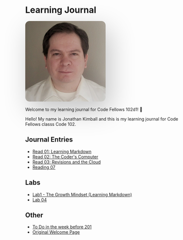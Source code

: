 # Learning Journal

<style>
    img {
        box-shadow: 1em 2em 6em 0em rgba(0, 0, 0, 0.23);
        border-radius:  1em;
    }
</Style>

![Me](images/IMG_20140428_181836_447_cropped.png)

Welcome to my learning journal for Code Fellows 102d1! :notebook:

Hello! My name is Jonathan Kimball and this is my learning journal for Code Fellows classs Code 102.

## Journal Entries

- [Read 01: Learning Markdown](read01)
- [Read 02: The Coder's Computer](read02-editor-and-cli)
- [Read 03: Revisions and the Cloud](read03-git)
- [Reading 07](Read7)

## Labs

- [Lab1 - The Growth Mindset (Learning Markdown)](Lab1)
- [Lab 04](Lab4)

## Other

- [To Do in the week before 201](TODO)
- [Original Welcome Page](SampleWelcome)
